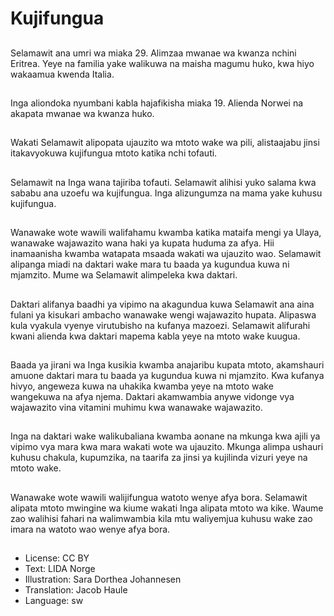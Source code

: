 # Kujifungua

##
Selamawit ana umri wa miaka 29. Alimzaa mwanae wa kwanza nchini Eritrea. Yeye na familia yake walikuwa na maisha magumu huko, kwa hiyo wakaamua kwenda Italia.

##
Inga aliondoka nyumbani kabla hajafikisha miaka 19. Alienda Norwei na akapata mwanae wa kwanza huko.

##
Wakati Selamawit alipopata ujauzito wa mtoto wake wa pili, alistaajabu jinsi itakavyokuwa kujifungua mtoto katika nchi tofauti.

##
Selamawit na Inga wana tajiriba tofauti. Selamawit alihisi yuko salama kwa sababu ana uzoefu wa kujifungua. Inga alizungumza na mama yake kuhusu kujifungua.

##
Wanawake wote wawili walifahamu kwamba katika mataifa mengi ya Ulaya, wanawake wajawazito wana haki ya kupata huduma za afya. Hii inamaanisha kwamba watapata msaada wakati wa ujauzito wao. Selamawit alipanga miadi na daktari wake mara tu baada ya kugundua kuwa ni mjamzito. Mume wa Selamawit alimpeleka kwa daktari.

##
Daktari alifanya baadhi ya vipimo na akagundua kuwa Selamawit ana aina fulani ya kisukari ambacho wanawake wengi wajawazito hupata. Alipaswa kula vyakula vyenye virutubisho na kufanya mazoezi. Selamawit alifurahi kwani alienda kwa daktari mapema kabla yeye na mtoto wake kuugua.

##
Baada ya jirani wa Inga kusikia kwamba anajaribu kupata mtoto, akamshauri amuone daktari mara tu baada ya kugundua kuwa ni mjamzito. Kwa kufanya hivyo, angeweza kuwa na uhakika kwamba yeye na mtoto wake wangekuwa na afya njema. Daktari akamwambia anywe vidonge vya wajawazito vina vitamini muhimu kwa wanawake wajawazito.

##
Inga na daktari wake walikubaliana kwamba aonane na mkunga kwa ajili ya vipimo vya mara kwa mara wakati wote wa ujauzito. Mkunga alimpa ushauri kuhusu chakula, kupumzika, na taarifa za jinsi ya kujilinda vizuri yeye na mtoto wake.

##
Wanawake wote wawili walijifungua watoto wenye afya bora. Selamawit alipata mtoto mwingine wa kiume wakati Inga alipata mtoto wa kike. Waume zao walihisi fahari na walimwambia kila mtu waliyemjua kuhusu wake zao imara na watoto wao wenye afya bora.

##
* License: CC BY
* Text: LIDA Norge
* Illustration: Sara Dorthea Johannesen
* Translation: Jacob Haule
* Language: sw
